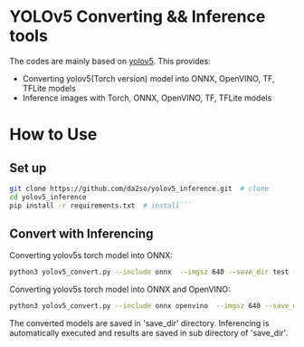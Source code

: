 # YOLOv5 Converting && Inference tools

The codes are mainly based on [yolov5](https://github.com/ultralytics/yolov5). 
This provides:
- Converting yolov5(Torch version) model into ONNX, OpenVINO, TF, TFLite models
- Inference images with Torch, ONNX, OpenVINO, TF, TFLite models



# How to Use

## Set up

```bash
git clone https://github.com/da2so/yolov5_inference.git  # clone
cd yolov5_inference
pip install -r requirements.txt  # install```
```

## Convert with Inferencing

Converting yolov5s torch model into ONNX:

```bash
python3 yolov5_convert.py --include onnx  --imgsz 640 --save_dir test --model_name yolov5s
```
Converting yolov5s torch model into ONNX and OpenVINO:

```bash
python3 yolov5_convert.py --include onnx openvino  --imgsz 640 --save_dir test --model_name yolov5s
```

The converted models are saved in 'save_dir' directory. Inferencing is automatically executed and results are saved in sub directory of 'save_dir'.
